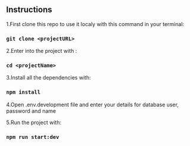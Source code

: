 ## Instructions

1.First clone this repo to use it localy with this command in your terminal:

### `git clone <projectURL>`

2.Enter into the project with :

### `cd <projectName>`

3.Install all the dependencies with:

### `npm install`

4.Open .env.development file and enter your details for database user, password and name

5.Run the project with:

### `npm run start:dev`
